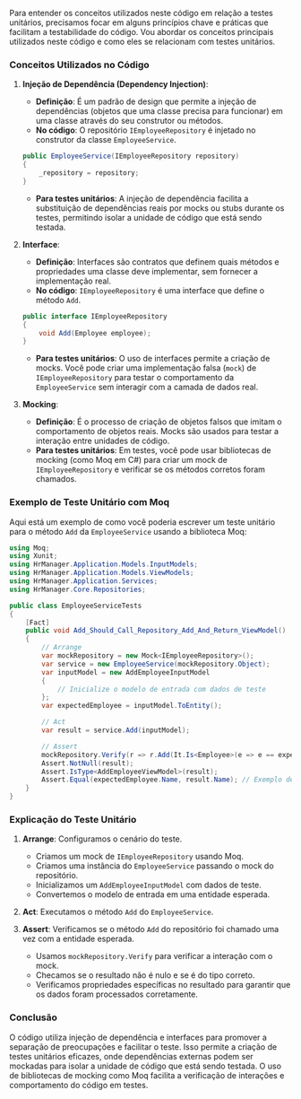 Para entender os conceitos utilizados neste código em relação a testes unitários, precisamos focar em alguns princípios chave e práticas que facilitam a testabilidade do código. Vou abordar os conceitos principais utilizados neste código e como eles se relacionam com testes unitários.

### Conceitos Utilizados no Código

1. **Injeção de Dependência (Dependency Injection)**:
   - **Definição**: É um padrão de design que permite a injeção de dependências (objetos que uma classe precisa para funcionar) em uma classe através do seu construtor ou métodos.
   - **No código**: O repositório `IEmployeeRepository` é injetado no construtor da classe `EmployeeService`.

   ```csharp
   public EmployeeService(IEmployeeRepository repository)
   {
       _repository = repository;
   }
   ```

   - **Para testes unitários**: A injeção de dependência facilita a substituição de dependências reais por mocks ou stubs durante os testes, permitindo isolar a unidade de código que está sendo testada.

2. **Interface**:
   - **Definição**: Interfaces são contratos que definem quais métodos e propriedades uma classe deve implementar, sem fornecer a implementação real.
   - **No código**: `IEmployeeRepository` é uma interface que define o método `Add`.

   ```csharp
   public interface IEmployeeRepository
   {
       void Add(Employee employee);
   }
   ```

   - **Para testes unitários**: O uso de interfaces permite a criação de mocks. Você pode criar uma implementação falsa (`mock`) de `IEmployeeRepository` para testar o comportamento da `EmployeeService` sem interagir com a camada de dados real.

3. **Mocking**:
   - **Definição**: É o processo de criação de objetos falsos que imitam o comportamento de objetos reais. Mocks são usados para testar a interação entre unidades de código.
   - **Para testes unitários**: Em testes, você pode usar bibliotecas de mocking (como Moq em C#) para criar um mock de `IEmployeeRepository` e verificar se os métodos corretos foram chamados.

### Exemplo de Teste Unitário com Moq

Aqui está um exemplo de como você poderia escrever um teste unitário para o método `Add` da `EmployeeService` usando a biblioteca Moq:

```csharp
using Moq;
using Xunit;
using HrManager.Application.Models.InputModels;
using HrManager.Application.Models.ViewModels;
using HrManager.Application.Services;
using HrManager.Core.Repositories;

public class EmployeeServiceTests
{
    [Fact]
    public void Add_Should_Call_Repository_Add_And_Return_ViewModel()
    {
        // Arrange
        var mockRepository = new Mock<IEmployeeRepository>();
        var service = new EmployeeService(mockRepository.Object);
        var inputModel = new AddEmployeeInputModel
        {
            // Inicialize o modelo de entrada com dados de teste
        };
        var expectedEmployee = inputModel.ToEntity();

        // Act
        var result = service.Add(inputModel);

        // Assert
        mockRepository.Verify(r => r.Add(It.Is<Employee>(e => e == expectedEmployee)), Times.Once);
        Assert.NotNull(result);
        Assert.IsType<AddEmployeeViewModel>(result);
        Assert.Equal(expectedEmployee.Name, result.Name); // Exemplo de verificação de propriedade
    }
}
```

### Explicação do Teste Unitário

1. **Arrange**: Configuramos o cenário do teste.
   - Criamos um mock de `IEmployeeRepository` usando Moq.
   - Criamos uma instância do `EmployeeService` passando o mock do repositório.
   - Inicializamos um `AddEmployeeInputModel` com dados de teste.
   - Convertemos o modelo de entrada em uma entidade esperada.

2. **Act**: Executamos o método `Add` do `EmployeeService`.

3. **Assert**: Verificamos se o método `Add` do repositório foi chamado uma vez com a entidade esperada.
   - Usamos `mockRepository.Verify` para verificar a interação com o mock.
   - Checamos se o resultado não é nulo e se é do tipo correto.
   - Verificamos propriedades específicas no resultado para garantir que os dados foram processados corretamente.

### Conclusão

O código utiliza injeção de dependência e interfaces para promover a separação de preocupações e facilitar o teste. Isso permite a criação de testes unitários eficazes, onde dependências externas podem ser mockadas para isolar a unidade de código que está sendo testada. O uso de bibliotecas de mocking como Moq facilita a verificação de interações e comportamento do código em testes.
